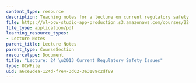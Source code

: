 ```yaml
---
content_type: resource
description: Teaching notes for a lecture on current regulatory safety issues.
file: https://ol-ocw-studio-app-production.s3.amazonaws.com/courses/22-091-nuclear-reactor-safety-spring-2008/a6ce2dea124df7e43d623e3189c2df89_MIT22_091S08_lec24note.pdf
file_type: application/pdf
learning_resource_types:
- Lecture Notes
parent_title: Lecture Notes
parent_type: CourseSection
resourcetype: Document
title: "Lecture: 24 \u2013 Current Regulatory Safety Issues"
type: OCWFile
uid: a6ce2dea-124d-f7e4-3d62-3e3189c2df89
---
```


